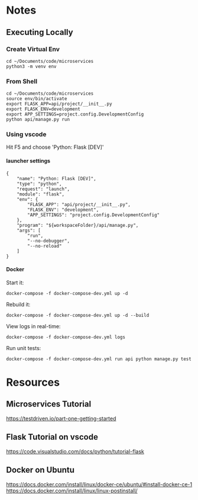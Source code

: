 # Notes

## Executing Locally

### Create Virtual Env

    cd ~/Documents/code/microservices
    python3 -m venv env

### From Shell

    cd ~/Documents/code/microservices
    source env/bin/activate
    export FLASK_APP=api/project/__init__.py
    export FLASK_ENV=development
    export APP_SETTINGS=project.config.DevelopmentConfig
    python api/manage.py run

### Using vscode

Hit F5 and choose 'Python: Flask [DEV]'

#### launcher settings

    {
        "name": "Python: Flask [DEV]",
        "type": "python",
        "request": "launch",
        "module": "flask",
        "env": {
            "FLASK_APP": "api/project/__init__.py",
            "FLASK_ENV": "development",
            "APP_SETTINGS": "project.config.DevelopmentConfig"
        },
        "program": "${workspaceFolder}/api/manage.py",
        "args": [
            "run",
            "--no-debugger",
            "--no-reload"
        ]
    }

#### Docker 

Start it:

    docker-compose -f docker-compose-dev.yml up -d

Rebuild it:

    docker-compose -f docker-compose-dev.yml up -d --build

View logs in real-time:

    docker-compose -f docker-compose-dev.yml logs

Run unit tests:

    docker-compose -f docker-compose-dev.yml run api python manage.py test

# Resources

## Microservices Tutorial
https://testdriven.io/part-one-getting-started

## Flask Tutorial on vscode
https://code.visualstudio.com/docs/python/tutorial-flask

## Docker on Ubuntu
https://docs.docker.com/install/linux/docker-ce/ubuntu/#install-docker-ce-1
https://docs.docker.com/install/linux/linux-postinstall/